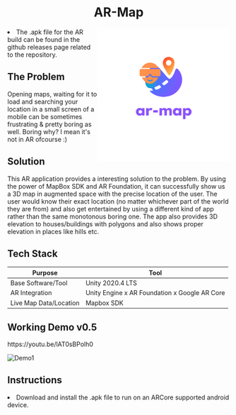 <html>
<body>
<h1 align="center"> AR-Map
</h1> <img src="./Images/ar-map.png" width="300" height="300" align="right" align="top"> 

<li>The .apk file for the AR build can be found in the github releases page related to the repository.<br></li>

<h2 align="left"> The Problem </h2>  
Opening maps, waiting for it to load and searching your location in a small screen of a mobile can be sometimes frustrating & pretty boring as well. Boring why? I mean it's not in AR ofcourse :)

<h2 align="left"> Solution </h2>  
This AR application provides a interesting solution to the problem. By using the power of MapBox SDK and AR Foundation, it can successfully show us a 3D map in augmented space with the precise location of the user. The user would know their exact location (no matter whichever part of the world they are from) and also get entertained by using a different kind of app rather than the same monotonous boring one. The app also provides 3D elevation to houses/buildings with polygons and also shows proper elevation in places like hills etc.

<h2 align="left"> Tech Stack </h2>  

Purpose | Tool
------- | -------
Base Software/Tool | Unity 2020.4 LTS
AR Integration | Unity Engine x AR Foundation x Google AR Core
Live Map Data/Location |  Mapbox SDK

<h2 align="left"> Working Demo v0.5</h2>
https://youtu.be/lAT0sBPolh0

![Demo1](https://github.com/ReanSchwarzer1/AR-Live-Location-Map/blob/main/Images/proto1.gif "Demo1")

<h2 align="left"> Instructions </h2>  
<li>Download and install the .apk file to run on an ARCore supported android device.<br></li>

</body>
</html>

